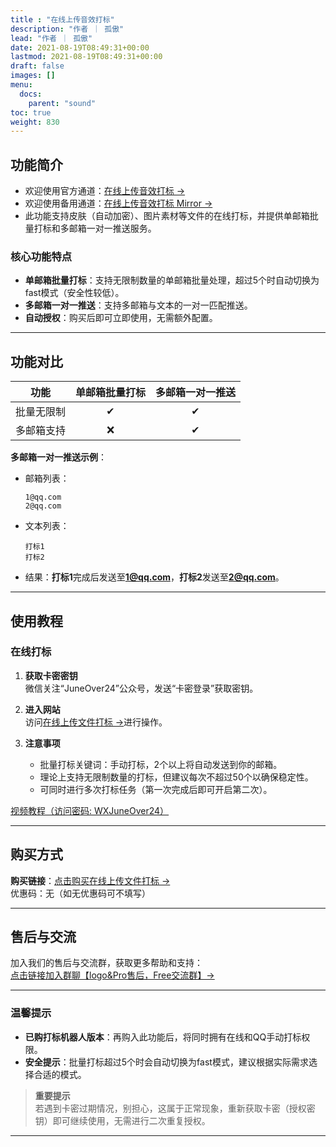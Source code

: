 ```yaml
---
title : "在线上传音效打标"
description: "作者 ｜ 孤傲"
lead: "作者 ｜ 孤傲"
date: 2021-08-19T08:49:31+00:00
lastmod: 2021-08-19T08:49:31+00:00
draft: false 
images: []
menu:
  docs:
    parent: "sound"
toc: true
weight: 830
---
```


## 功能简介

- 欢迎使用官方通道：[在线上传音效打标 →](https://beautify.gushao.club/docs/extra_service/skin/UploadHandWeb)
- 欢迎使用备用通道：[在线上传音效打标 Mirror →](http://beautify.gushao.club/docs/extra_service/skin/UploadHandWebMirror/)
- 此功能支持皮肤（自动加密）、图片素材等文件的在线打标，并提供单邮箱批量打标和多邮箱一对一推送服务。

### 核心功能特点

- **单邮箱批量打标**：支持无限制数量的单邮箱批量处理，超过5个时自动切换为fast模式（安全性较低）。
- **多邮箱一对一推送**：支持多邮箱与文本的一对一匹配推送。
- **自动授权**：购买后即可立即使用，无需额外配置。

---

## 功能对比

| 功能                | 单邮箱批量打标 | 多邮箱一对一推送 |
|---------------------|:-------------:|:---------------:|
| 批量无限制          |       ✔       |        ✔        |
| 多邮箱支持          |       ❌       |        ✔        |

**多邮箱一对一推送示例**：

- 邮箱列表：

  ```text
  1@qq.com
  2@qq.com
  ```
  
- 文本列表：

  ```text
  打标1
  打标2
  ```
  
- 结果：**打标1**完成后发送至**1@qq.com**，**打标2**发送至**2@qq.com**。

---

## 使用教程

### 在线打标

1. **获取卡密密钥**  
   微信关注“JuneOver24”公众号，发送“卡密登录”获取密钥。

2. **进入网站**  
   访问[在线上传文件打标 →](https://skin-api-sq.gushao.club/hand)进行操作。

3. **注意事项**  
   - 批量打标关键词：手动打标，2个以上将自动发送到你的邮箱。
   - 理论上支持无限制数量的打标，但建议每次不超过50个以确保稳定性。
   - 可同时进行多次打标任务（第一次完成后即可开启第二次）。

[视频教程（访问密码: WXJuneOver24）](https://url69.ctfile.com/d/22031369-65046580-3246ae?p=WXJuneOver24)

---

## 购买方式

**购买链接**：[点击购买在线上传文件打标 →](https://shop.ikxiuxin.com/buy/23)  
优惠码：无（如无优惠码可不填写）

---

## 售后与交流

加入我们的售后与交流群，获取更多帮助和支持：  
[点击链接加入群聊【logo&Pro售后，Free交流群】→](https://qm.qq.com/q/BrPUdXGm6Q)

---

### 温馨提示

- **已购打标机器人版本**：再购入此功能后，将同时拥有在线和QQ手动打标权限。
- **安全提示**：批量打标超过5个时会自动切换为fast模式，建议根据实际需求选择合适的模式。

> **重要提示**  
> 若遇到卡密过期情况，别担心，这属于正常现象，重新获取卡密（授权密钥）即可继续使用，无需进行二次重复授权。
---
